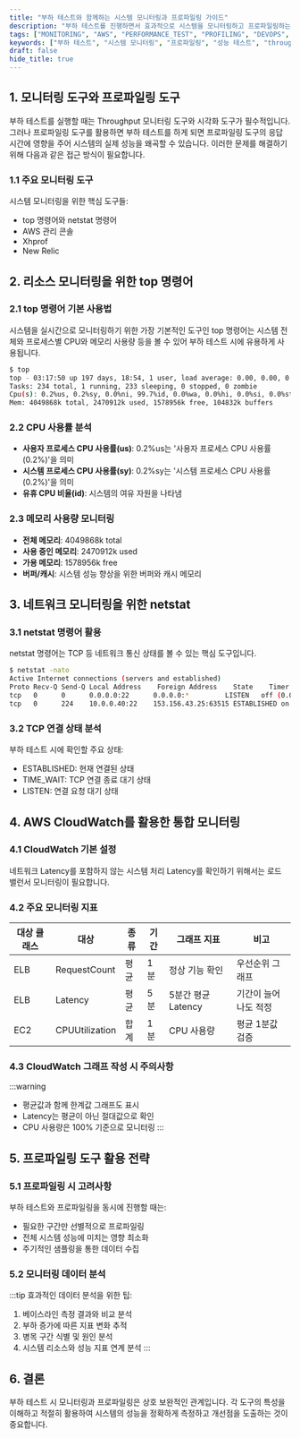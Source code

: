 ```yaml
---
title: "부하 테스트와 함께하는 시스템 모니터링과 프로파일링 가이드"
description: "부하 테스트를 진행하면서 효과적으로 시스템을 모니터링하고 프로파일링하는 방법을 알아봅니다. Throughput과 Latency 분석부터 AWS CloudWatch를 활용한 실시간 모니터링까지, 실전적인 시스템 분석 방법을 다룹니다."
tags: ["MONITORING", "AWS", "PERFORMANCE_TEST", "PROFILING", "DEVOPS", "SYSTEM_ADMIN"]
keywords: ["부하 테스트", "시스템 모니터링", "프로파일링", "성능 테스트", "throughput", "latency", "top", "netstat", "CloudWatch", "시스템 성능", "성능 분석", "모니터링 도구"]
draft: false
hide_title: true
---
```


## 1. 모니터링 도구와 프로파일링 도구

부하 테스트를 실행할 때는 Throughput 모니터링 도구와 시각화 도구가 필수적입니다. 그러나 프로파일링 도구를 활용하면 부하 테스트를 하게 되면 프로파일링 도구의 응답 시간에 영향을 주어 시스템의 실제 성능을 왜곡할 수 있습니다. 이러한 문제를 해결하기 위해 다음과 같은 접근 방식이 필요합니다.

### 1.1 주요 모니터링 도구

시스템 모니터링을 위한 핵심 도구들:

- top 명령어와 netstat 명령어
- AWS 관리 콘솔
- Xhprof
- New Relic

## 2. 리소스 모니터링을 위한 top 명령어

### 2.1 top 명령어 기본 사용법

시스템을 실시간으로 모니터링하기 위한 가장 기본적인 도구인 top 명령어는 시스템 전체와 프로세스별 CPU와 메모리 사용량 등을 볼 수 있어 부하 테스트 시에 유용하게 사용됩니다.

```bash
$ top
top - 03:17:50 up 197 days, 18:54, 1 user, load average: 0.00, 0.00, 0.00
Tasks: 234 total, 1 running, 233 sleeping, 0 stopped, 0 zombie
Cpu(s): 0.2%us, 0.2%sy, 0.0%ni, 99.7%id, 0.0%wa, 0.0%hi, 0.0%si, 0.0%st
Mem: 4049868k total, 2470912k used, 1578956k free, 104832k buffers
```

### 2.2 CPU 사용률 분석

- **사용자 프로세스 CPU 사용률(us)**: 0.2%us는 '사용자 프로세스 CPU 사용률(0.2%)'을 의미
- **시스템 프로세스 CPU 사용률(sy)**: 0.2%sy는 '시스템 프로세스 CPU 사용률(0.2%)'을 의미
- **유휴 CPU 비율(id)**: 시스템의 여유 자원을 나타냄

### 2.3 메모리 사용량 모니터링

- **전체 메모리**: 4049868k total
- **사용 중인 메모리**: 2470912k used
- **가용 메모리**: 1578956k free
- **버퍼/캐시**: 시스템 성능 향상을 위한 버퍼와 캐시 메모리

## 3. 네트워크 모니터링을 위한 netstat

### 3.1 netstat 명령어 활용

netstat 명령어는 TCP 등 네트워크 통신 상태를 볼 수 있는 핵심 도구입니다.

```bash
$ netstat -nato
Active Internet connections (servers and established)
Proto Recv-Q Send-Q Local Address    Foreign Address    State    Timer
tcp   0      0      0.0.0.0:22      0.0.0.0:*         LISTEN   off (0.00/0/0)
tcp   0      224    10.0.0.40:22    153.156.43.25:63515 ESTABLISHED on
```

### 3.2 TCP 연결 상태 분석

부하 테스트 시에 확인할 주요 상태:
- ESTABLISHED: 현재 연결된 상태
- TIME_WAIT: TCP 연결 종료 대기 상태
- LISTEN: 연결 요청 대기 상태

## 4. AWS CloudWatch를 활용한 통합 모니터링

### 4.1 CloudWatch 기본 설정

네트워크 Latency를 포함하지 않는 시스템 처리 Latency를 확인하기 위해서는 로드 밸런서 모니터링이 필요합니다.

### 4.2 주요 모니터링 지표

| 대상 클래스 | 대상 | 종류 | 기간 | 그래프 지표 | 비고 |
|------------|------|------|------|-------------|------|
| ELB | RequestCount | 평균 | 1분 | 정상 기능 확인 | 우선순위 그래프 |
| ELB | Latency | 평균 | 5분 | 5분간 평균 Latency | 기간이 늘어나도 적정 |
| EC2 | CPUUtilization | 합계 | 1분 | CPU 사용량 | 평균 1분값 검증 |

### 4.3 CloudWatch 그래프 작성 시 주의사항

:::warning
- 평균값과 함께 한계값 그래프도 표시
- Latency는 평균이 아닌 절대값으로 확인
- CPU 사용량은 100% 기준으로 모니터링
  :::

## 5. 프로파일링 도구 활용 전략

### 5.1 프로파일링 시 고려사항

부하 테스트와 프로파일링을 동시에 진행할 때는:

- 필요한 구간만 선별적으로 프로파일링
- 전체 시스템 성능에 미치는 영향 최소화
- 주기적인 샘플링을 통한 데이터 수집

### 5.2 모니터링 데이터 분석

:::tip
효과적인 데이터 분석을 위한 팁:
1. 베이스라인 측정 결과와 비교 분석
2. 부하 증가에 따른 지표 변화 추적
3. 병목 구간 식별 및 원인 분석
4. 시스템 리소스와 성능 지표 연계 분석
   :::

## 6. 결론

부하 테스트 시 모니터링과 프로파일링은 상호 보완적인 관계입니다. 각 도구의 특성을 이해하고 적절히 활용하여 시스템의 성능을 정확하게 측정하고 개선점을 도출하는 것이 중요합니다.